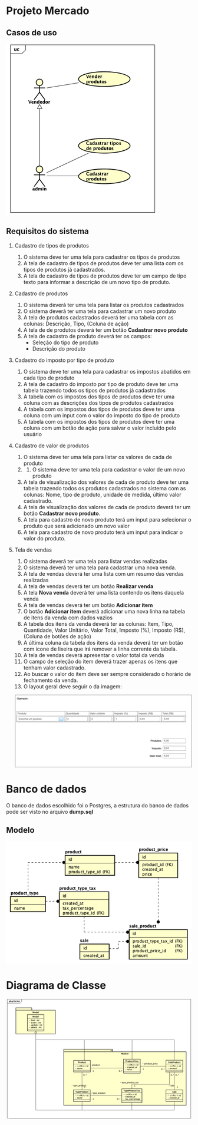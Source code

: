 # Projeto Mercado

Casos de uso
---
![Casos de uso](README/usecases.png "Casos de uso")


Requisitos do sistema
--

1. Cadastro de tipos de produtos

    1. O sistema deve ter uma tela para cadastrar os tipos de produtos
    2. A tela de cadastro de tipos de produtos deve ter uma lista com os tipos de produtos já cadastrados.
    3. A tela de cadastro de tipos de produtos deve ter um campo de tipo texto para informar a descrição de um novo tipo de produto.

2. Cadastro de produtos

   1. O sistema deverá ter uma tela para listar os produtos cadastrados
   2. O sistema deverá ter uma tela para cadastrar um novo produto
   3. A tela de produtos cadastrados deverá ter uma tabela com as colunas: Descrição, Tipo, (Coluna de ação)
   4. A tela de de produtos deverá ter um botão **Cadastrar novo produto**
   5. A tela de cadastro de produto deverá ter os campos:
      - Seleção do tipo de produto
      - Descrição do produto

3. Cadastro do imposto por tipo de produto

    1. O sistema deve ter uma tela para cadastrar os impostos abatidos em cada tipo de produto
    2. A tela de cadastro do imposto por tipo de produto deve ter uma tabela trazendo todos os tipos de produtos já cadastrados
    3. A tabela com os impostos dos tipos de produtos deve ter uma coluna com as descrições dos tipos de produtos cadastrados
    4. A tabela com os impostos dos tipos de produtos deve ter uma coluna com um input com o valor do imposto do tipo de produto
    5. A tabela com os impostos dos tipos de produtos deve ter uma coluna com um botão de ação para salvar o valor incluído pelo usuário

4. Cadastro de valor de produtos
   1. O sistema deve ter uma tela para listar os valores de cada de produto
   2. 1. O sistema deve ter uma tela para cadastrar o valor de um novo produto
   3. A tela de visualização dos valores de cada de produto deve ter uma tabela trazendo todos os produtos cadastrados no sistema com as colunas: Nome, tipo de produto, unidade de medida, último valor cadastrado.
   4. A tela de visualização dos valores de cada de produto deverá ter um botão **Cadastrar novo produto**.
   5. A tela para cadastro de novo produto terá um input para selecionar o produto que será adicionado um novo valor
   6. A tela para cadastro de novo produto terá um input para indicar o valor do produto.

5. Tela de vendas
   1. O sistema deverá ter uma tela para listar vendas realizadas
   2. O sistema deverá ter uma tela para cadastrar uma nova venda.
   3. A tela de vendas deverá ter uma lista com um resumo das vendas realizadas
   4. A tela de vendas deverá ter um botão **Realizar venda**
   5. A tela **Nova venda** deverá ter uma lista contendo os itens daquela venda
   6. A tela de vendas deverá ter um botão **Adicionar item**
   7. O botão **Adicionar item** deverá adicionar uma nova linha na tabela de itens da venda com dados vazios
   8. A tabela dos itens da venda deverá ter as colunas: Item, Tipo, Quantidade, Valor Unitário, Valor Total, Imposto (%), Imposto (R$), (Coluna de botões de ação)
   9. A última coluna da tabela dos itens da venda deverá ter um botão com ícone de lixeira que irá remover a linha corrente da tabela.
   10. A tela de vendas deverá apresentar o valor total da venda
   11. O campo de seleção do item deverá trazer apenas os itens que tenham valor cadastrado.
   12. Ao buscar o valor do item deve ser sempre considerado o horário de fechamento da venda.
   13. O layout geral deve seguir o da imagem:

   ![Layout tela de vendas](README/TelaVendas.png "Layout tela de vendas")


Banco de dados
===============
O banco de dados escolhido foi o Postgres, a estrutura do banco de dados pode ser visto no arquivo **dump.sql**

Modelo
--
![Modelo do banco de dados](README/database.png "Modelo do banco de dados")


Diagrama de Classe
===================
![Diagrama de classes](README/diagramaClasse.png "Diagrama de classes")
